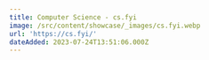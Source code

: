 ```yaml
---
title: Computer Science - cs.fyi
image: /src/content/showcase/_images/cs.fyi.webp
url: 'https://cs.fyi/'
dateAdded: 2023-07-24T13:51:06.000Z
---
```


